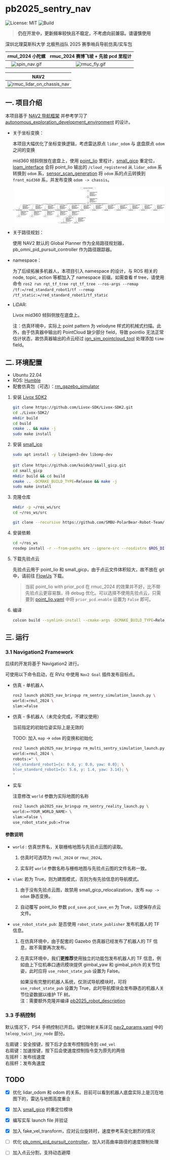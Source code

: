 # pb2025_sentry_nav

![License: MIT](https://img.shields.io/badge/License-MIT-blue.svg)
![Build](https://github.com/SMBU-PolarBear-Robot-Team/pb2025_sentry_nav/actions/workflows/ci.yml/badge.svg)

> **仍在开发中，更新频率较快且不稳定，不考虑向前兼容。请谨慎使用**

深圳北理莫斯科大学 北极熊战队 2025 赛季哨兵导航仿真/实车包

| rmul_2024 小陀螺 | rmuc_2024 赛博飞坡 + 先验 pcd 里程计 |
|:-----------------:|:--------------:|
|![spin_nav.gif](https://raw.githubusercontent.com/LihanChen2004/picx-images-hosting/master/spin_nav.1ove3nw63o.gif)|![rmuc_fly.gif](https://raw.githubusercontent.com/LihanChen2004/picx-images-hosting/master/rmuc_fly_image.1aoyoashvj.gif)|

| NAV2 |
|:-------------:|
|![rmuc_lidar_on_chassis_nav](https://raw.githubusercontent.com/LihanChen2004/picx-images-hosting/master/rmuc_lidar_on_chassis_nav.77dkx6qbll.gif)|

## 一. 项目介绍

本项目基于 [NAV2 导航框架](https://github.com/ros-navigation/navigation2) 并参考学习了 [autonomous_exploration_development_environment](https://github.com/HongbiaoZ/autonomous_exploration_development_environment/tree/humble) 的设计。

- 关于坐标变换：

    本项目大幅优化了坐标变换逻辑，考虑雷达原点 `lidar_odom` 与 底盘原点 `odom` 之间的变换

    mid360 倾斜侧放在底盘上，使用 [point_lio](https://github.com/SMBU-PolarBear-Robot-Team/point_lio/tree/RM2025_SMBU_auto_sentry) 里程计，[small_gicp](https://github.com/SMBU-PolarBear-Robot-Team/small_gicp_relocalization) 重定位，[loam_interface](./loam_interface/) 会将 point_lio 输出的 `/cloud_registered` 从 `lidar_odom` 系转换到 `odom` 系，[sensor_scan_generation](./sensor_scan_generation/) 将 `odom` 系的点云转换到 `front_mid360` 系，并发布变换 `odom -> chassis`。

    ![frames_2024_11_16](https://raw.githubusercontent.com/LihanChen2004/picx-images-hosting/master/frames_2024_11_16.6f0pffsux6.webp)

- 关于路径规划：

    使用 NAV2 默认的 Global Planner 作为全局路径规划器，pb_omni_pid_pursuit_controller 作为路径跟踪器。

- namespace：

    为了后续拓展多机器人，本项目引入 namespace 的设计，与 ROS 相关的node, topic, action 等都加入了 namespace 前缀。如需查看 tf tree，请使用命令 `ros2 run rqt_tf_tree rqt_tf_tree --ros-args --remap /tf:=/red_standard_robot1/tf --remap /tf_static:=/red_standard_robot1/tf_static`

- LiDAR:

    Livox mid360 倾斜侧放在底盘上。

    注：仿真环境中，实际上 point pattern 为 velodyne 样式的机械式扫描。此外，由于仿真器中输出的 PointCloud 缺少部分 field，导致 pointlio 无法正常估计状态，故仿真器输出的点云经过 [ign_sim_pointcloud_tool](./ign_sim_pointcloud_tool/) 处理添加 `time` field。

## 二. 环境配置

- Ubuntu 22.04
- ROS: [Humble](https://docs.ros.org/en/humble/Installation/Ubuntu-Install-Debs.html)
- 配套仿真包（可选）：[rm_gazebo_simulator](https://github.com/SMBU-PolarBear-Robot-Team/rmul24_gazebo_simulator)

1. 安装 [Livox SDK2](https://github.com/Livox-SDK/Livox-SDK2)

    ```sh
    git clone https://github.com/Livox-SDK/Livox-SDK2.git
    cd ./Livox-SDK2/
    mkdir build
    cd build
    cmake .. && make -j
    sudo make install
    ```

2. 安装 [small_icp](https://github.com/koide3/small_gicp)

    ```zsh
    sudo apt install -y libeigen3-dev libomp-dev

    git clone https://github.com/koide3/small_gicp.git
    cd small_gicp
    mkdir build && cd build
    cmake .. -DCMAKE_BUILD_TYPE=Release && make -j
    sudo make install
    ```

3. 克隆仓库

    ```zsh
    mkdir -p ~/ros_ws/src
    cd ~/ros_ws/src
    ```

    ```zsh
    git clone --recursive https://github.com/SMBU-PolarBear-Robot-Team/pb2025_sentry_nav.git
    ```

4. 安装依赖

    ```zsh
    cd ~/ros_ws
    rosdep install -r --from-paths src --ignore-src --rosdistro $ROS_DISTRO -y
    ```

5. 下载先验点云

    先验点云用于 point_lio 和 small_gicp，由于点云文件体积较大，故不放在 git 中，请前往 [FlowUs](https://flowus.cn/lihanchen/share/87f81771-fc0c-4e09-a768-db01f4c136f4?code=4PP1RS) 下载。

    > 当前 point_lio with prior_pcd 在 rmuc_2024 的效果并不好，比不带先验点云更容易飘，待 debug 优化。可以选择不使用先验点云，只需要到 [point_lio.yaml](./pb2025_nav_bringup/config/simulation/point_lio.yaml) 中将 `prior_pcd.enable` 设置为 `False` 即可。

6. 编译

    ```zsh
    colcon build --symlink-install --cmake-args -DCMAKE_BUILD_TYPE=Release
    ```

## 三. 运行

### 3.1 Navigation2 Framework

后续的开发将基于 Navigation2 进行。

可使用以下命令启动，在 RViz 中使用 `Nav2 Goal` 插件发布目标点。

- 仿真 - 单机器人

    ```zsh
    ros2 launch pb2025_nav_bringup rm_sentry_simulation_launch.py \
    world:=rmul_2024 \
    slam:=False
    ```

- 仿真 - 多机器人（未完全完成，不建议使用）

    当前指定的初始位姿实际上是无效的

    TODO: 加入 `map` -> `odom` 的变换和初始化

    ```zsh
    ros2 launch pb2025_nav_bringup rm_multi_sentry_simulation_launch.py \
    world:=rmul_2024 \
    robots:=" \
    red_standard_robot1={x: 0.0, y: 0.0, yaw: 0.0}; \
    blue_standard_robot1={x: 5.6, y: 1.4, yaw: 3.14}; \
    "
    ```

- 实车

    注意修改 `world` 参数为实际地图的名称

    ```zsh
    ros2 launch pb2025_nav_bringup rm_sentry_reality_launch.py \
    world:=<YOUR_WORLD_NAME> \
    slam:=False \
    use_robot_state_pub:=True
    ```

#### 参数说明

- `world` : 仿真世界名，关联栅格地图与先验点云图的读取。

    1. 仿真时可选项为 `rmul_2024` or `rmuc_2024`。

    2. 实车时 `world` 参数名称与栅格地图与先验点云图的文件名称一致。

- `slam`: 若为 True，则为建图模式，否则为有先验信息的导航模式。

    1. 由于没有先验点云图，故禁用 small_gicp_relocalization，发布 `map -> odom` 静态变换。

    2. 自动覆写 point_lio 参数 `pcd_save.pcd_save_en` 为 True，以便保存点云文件。

- `use_robot_state_pub`: 是否使用 `robot_state_publisher` 发布机器人的 TF 信息。

    1. 在仿真环境中，由于配套的 Gazebo 仿真器已经发布了机器人的 TF 信息，故不需要再次发布。

    2. 在真实环境中，我们**更推荐**使用独立的功能包发布机器人的 TF 信息，例如由上下位机串口通讯模块提供 gimbal_yaw 和 gimbal_pitch 的关节位姿，此时应将 `use_robot_state_pub` 设置为 False。

        如果没有完整的机器人系统，仅测试导航模块时，可将 `use_robot_state_pub` 设置为 True，此时导航模块会发布静态的机器人关节位姿数据以维护 TF 树。  
        注：需要额外克隆并编译 [pb2025_robot_description](https://github.com/SMBU-PolarBear-Robot-Team/pb2025_robot_description.git)

### 3.3 手柄控制

默认情况下，PS4 手柄控制已开启。键位映射关系详见 [nav2_params.yaml](./pb2025_nav_bringup/config/simulation/nav2_params.yaml) 中的 `teleop_twist_joy_node` 部分。

左肩键：安全按键，按下后才会发布控制指令到 `cmd_vel`  
右肩键：加速按键，按下后会使速度控制指令变为原先的两倍  
左摇杆：发布线速度  
右摇杆：发布角速度

## TODO

- [x] 优化 lidar_odom 和 odom 的关系。目前可以看到机器人底盘实际上是沉在地图下的，雷达与地图高度重合

- [x] 加入 [small_gicp](https://github.com/koide3/small_gicp) 的重定位模块

- [x] 编写实车 launch file 并验证

- [x] 加入 fake_vel_transform，应对云台旋转时，速度参考系变化剧烈的情况

- [ ] 优化 [pb_omni_pid_pursuit_controller](https://github.com/SMBU-PolarBear-Robot-Team/pb_omni_pid_pursuit_controller)，加入对高曲率路径的速度限制处理

- [ ] 加入点云分割，支持动态避障
